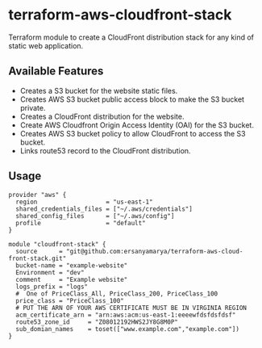 # terraform-aws-cloudfront-stack

Terraform module to create a CloudFront distribution stack for any kind of static web application.

## Available Features
* Creates a S3 bucket for the website static files.
* Creates AWS S3 bucket public access block to make the S3 bucket private.
* Creates a CloudFront distribution for the website.
* Create AWS Cloudfront Origin Access Identity (OAI) for the S3 bucket.
* Creates AWS S3 bucket policy to allow CloudFront to access the S3 bucket.
* Links route53 record to the CloudFront distribution.

## Usage

```hcl
provider "aws" {
  region                   = "us-east-1"
  shared_credentials_files = ["~/.aws/credentials"]
  shared_config_files      = ["~/.aws/config"]
  profile                  = "default"
}

module "cloudfront-stack" {
  source      = "git@github.com:ersanyamarya/terraform-aws-cloud-front-stack.git"
  bucket-name = "example-website"
  Environment = "dev"
  comment     = "Example website"
  logs_prefix = "logs"
  #  One of PriceClass_All, PriceClass_200, PriceClass_100
  price_class = "PriceClass_100"
  # PUT THE ARN OF YOUR AWS CERTIFICATE MUST BE IN VIRGINIA REGION
  acm_certificate_arn = "arn:aws:acm:us-east-1:eeeewfdsfdsfdsf"
  route53_zone_id     = "Z08012192HWS2JY8G8M0P"
  sub_domian_names    = toset(["www.example.com","example.com"])
}


```